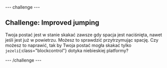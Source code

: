 \--- challenge \---

## Challenge: Improved jumping

Twoja postać jest w stanie skakać zawsze gdy spacja jest naciśnięta, nawet jeśli jest już w powietrzu. Możesz to sprawdzić przytrzymując spację. Czy możesz to naprawić, tak by Twoja postać mogła skakać tylko `jeżeli`{:class="blockcontrol"} dotyka niebieskiej platformy?

\--- /challenge \---